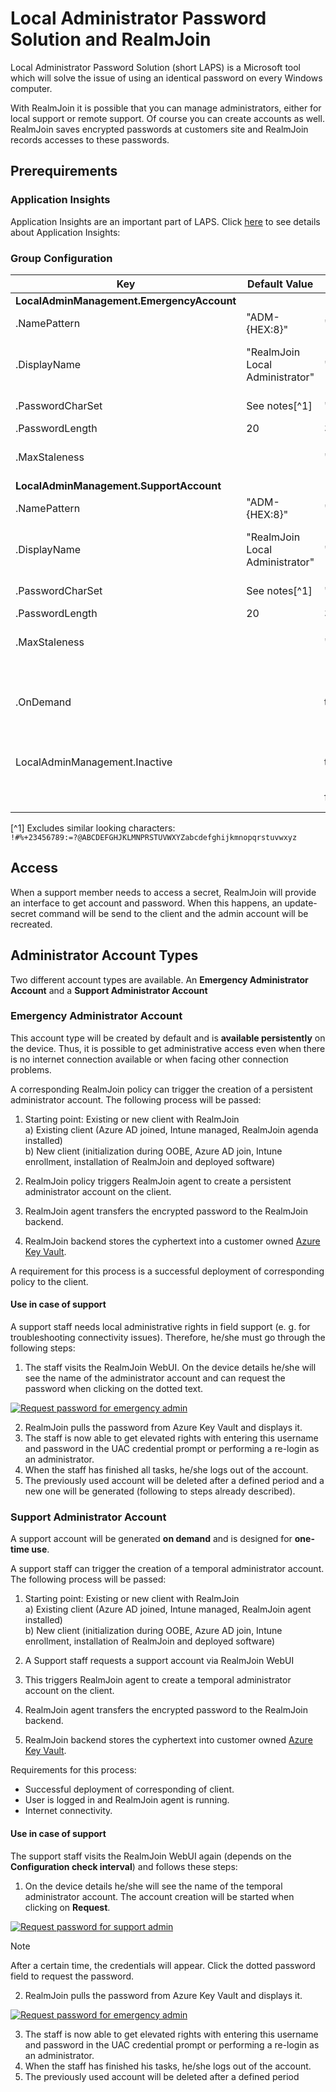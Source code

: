 
# Local Administrator Password Solution and RealmJoin

Local Administrator Password Solution (short LAPS) is a Microsoft tool which will solve the issue of using an identical password on every Windows computer.

With RealmJoin it is possible that you can manage administrators, either for local support or remote support. Of course you can create accounts as well. RealmJoin saves encrypted passwords at customers site and RealmJoin records accesses to these passwords.

## Prerequirements

### Application Insights

Application Insights are an important part of LAPS. Click [here](appinsights.md) to see details about Application Insights:

### Group Configuration

| Key | Default Value | Sample Value | Description |
| --- | ------------- | ------------ | ----------- |
| **LocalAdminManagement.EmergencyAccount** | | | |
| .NamePattern | "ADM-{HEX:8}" | "Admin-{HEX:4}" | |
| .DisplayName | "RealmJoin Local Administrator" | "Local Emergency Admin" | Display name of administrator account (appears on Windows) |
| .PasswordCharSet | See notes[^1] | "0123456789ABCDEFabcdef" | Charset of the password |
| .PasswordLength | 20 | 30 | |
| .MaxStaleness | | "00:45" | Delete and recreate profile 45 min. after last use. |
| **LocalAdminManagement.SupportAccount**| | | |
| .NamePattern | "ADM-{HEX:8}" | "Admin-{HEX:4}"
| .DisplayName | "RealmJoin Local Administrator" | "Local Support Admin" | Display name of administrator account (appears on Windows) |
| .PasswordCharSet | See notes[^1] | "0123456789ABCDEFabcdef" | Charset of the password |
| .PasswordLength | 20 | 30 | | |
| .MaxStaleness | | "08:00" | Delete and recreate profile 8 hours after last use. |
| .OnDemand | | true | Create support account only when requested through RealmJoin Portal. Account will expire after 12 hours. |
| LocalAdminManagement.Inactive | | true | Kill switch. Remove all accounts from all clients |
|                               | | false | CFG - RealmJoin-EnableSupportAdmin |

[^1] Excludes similar looking characters:  
```!#%+23456789:=?@ABCDEFGHJKLMNPRSTUVWXYZabcdefghijkmnopqrstuvwxyz```

## Access

When a support member needs to access a secret, RealmJoin will provide an interface to get account and password. When this happens, an update-secret command will be send to the client and the admin account will be recreated.

<!-- Screenshot der UI einfügen - Jan Berdel nach einem Screenshot fragen -->

## Administrator Account Types

Two different account types are available. An **Emergency Administrator Account** and a **Support Administrator Account**

### Emergency Administrator Account

This account type will be created by default and is **available persistently** on the device. Thus, it is possible to get administrative access even when there is no internet connection available or when facing other connection problems.

A corresponding RealmJoin policy can trigger the creation of a persistent administrator account. The following process will be passed:

1. Starting point: Existing or new client with RealmJoin  
a) Existing client (Azure AD joined, Intune managed, RealmJoin agenda installed)  
b) New client (initialization during OOBE, Azure AD join, Intune enrollment, installation of RealmJoin and deployed software)

2. RealmJoin policy triggers RealmJoin agent to create a persistent administrator account on the client.
3. RealmJoin agent transfers the encrypted password to the RealmJoin backend.
4. RealmJoin backend stores the cyphertext into a customer owned [Azure Key Vault](keyvault.md).

A requirement for this process is a successful deployment of corresponding policy to the client.

#### Use in case of support

A support staff needs local administrative rights in field support (e. g. for troubleshooting connectivity issues). Therefore, he/she must go through the following steps:

1. The staff visits the RealmJoin WebUI. On the device details he/she will see the name of the administrator account and can request the password when clicking on the dotted text.

[![Request password for emergency admin](./media/rj-laps1.png)](./media/rj-laps1.png)

2. RealmJoin pulls the password from Azure Key Vault and displays it.
3. The staff is now able to get elevated rights with entering this username and password in the UAC credential prompt or performing a re-login as an administrator.
4. When the staff has finished all tasks, he/she logs out of the account.
5. The previously used account will be deleted after a defined period and a new one will be generated (following to steps already described).

### Support Administrator Account

A support account will be generated **on demand** and is designed for **one-time use**.

A support staff can trigger the creation of a temporal administrator account. The following process will be passed:

1. Starting point: Existing or new client with RealmJoin  
a) Existing client (Azure AD joined, Intune managed, RealmJoin agent installed)  
b) New client (initialization during OOBE, Azure AD join, Intune enrollment, installation of RealmJoin and deployed software)

2. A Support staff requests a support account via RealmJoin WebUI
3. This triggers RealmJoin agent to create a temporal administrator account on the client.
4. RealmJoin agent transfers the encrypted password to the RealmJoin backend.
5. RealmJoin backend stores the cyphertext into customer owned [Azure Key Vault](keyvault.md).

Requirements for this process:

* Successful deployment of corresponding of client.
* User is logged in and RealmJoin agent is running.
* Internet connectivity.

#### Use in case of support

The support staff visits the RealmJoin WebUI again (depends on the **Configuration check interval**) and follows these steps:

1. On the device details he/she will see the name of the temporal administrator account. The account creation will be started when clicking on **Request**.

[![Request password for support admin](./media/rj-laps2.png)](./media/rj-laps2.png)

> [!NOTE]
> After a certain time, the credentials will appear. Click the dotted password field to request the password.

2. RealmJoin pulls the password from Azure Key Vault and displays it.

[![Request password for emergency admin](./media/rj-laps3.png)](./media/rj-laps3.png)

3. The staff is now able to get elevated rights with entering this username and password in the UAC credential prompt or performing a re-login as an administrator.
4. When the staff has finished his tasks, he/she logs out of the account.
5. The previously used account will be deleted after a defined period